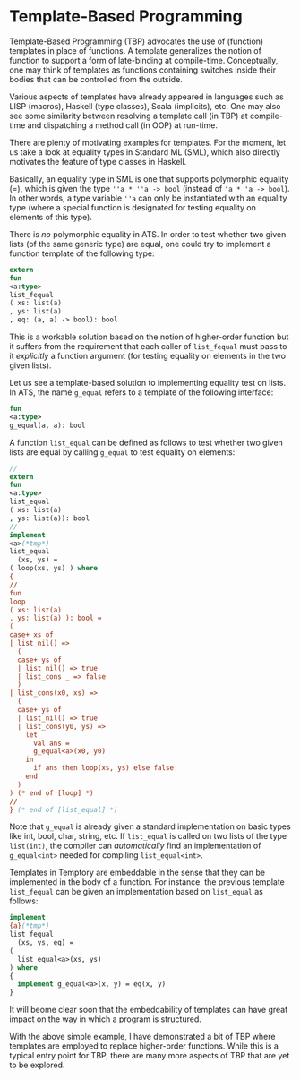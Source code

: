# Template-Based Programming

Template-Based Programming (TBP) advocates the use of (function)
templates in place of functions. A template generalizes the notion of
function to support a form of late-binding at compile-time.
Conceptually, one may think of templates as functions containing
switches inside their bodies that can be controlled from the outside.

Various aspects of templates have already appeared in languages such
as LISP (macros), Haskell (type classes), Scala (implicits), etc. One
may also see some similarity between resolving a template call (in
TBP) at compile-time and dispatching a method call (in OOP) at
run-time.

There are plenty of motivating examples for templates. For the moment,
let us take a look at equality types in Standard ML (SML), which also
directly motivates the feature of type classes in Haskell.

Basically, an equality type in SML is one that supports polymorphic
equality (=), which is given the type `''a * ''a -> bool` (instead of
`'a * 'a -> bool`). In other words, a type variable `''a` can only be
instantiated with an equality type (where a special function is
designated for testing equality on elements of this type).
  
There is *no* polymorphic equality in ATS. In order to test whether two
given lists (of the same generic type) are equal, one could try to
implement a function template of the following type:

```ats
extern
fun
<a:type>
list_fequal
( xs: list(a)
, ys: list(a)
, eq: (a, a) -> bool): bool
```

This is a workable solution based on the notion of higher-order
function but it suffers from the requirement that each caller of
`list_fequal` must pass to it *explicitly* a function argument (for
testing equality on elements in the two given lists).

Let us see a template-based solution to implementing equality test on
lists. In ATS, the name `g_equal` refers to a template of the
following interface:

```ats
fun
<a:type>
g_equal(a, a): bool
```

A function `list_equal` can be defined as follows to test whether two
given lists are equal by calling `g_equal` to test equality on elements:

```ats
//
extern
fun
<a:type>
list_equal
( xs: list(a)
, ys: list(a)): bool
//
implement
<a>(*tmp*)
list_equal
  (xs, ys) =
( loop(xs, ys) ) where
{
//
fun
loop
( xs: list(a)
, ys: list(a) ): bool =
(
case+ xs of
| list_nil() =>
  (
  case+ ys of
  | list_nil() => true
  | list_cons _ => false
  )
| list_cons(x0, xs) =>
  (
  case+ ys of
  | list_nil() => true
  | list_cons(y0, ys) =>
    let
      val ans =
      g_equal<a>(x0, y0)
    in
      if ans then loop(xs, ys) else false
    end
  )
) (* end of [loop] *)
//
} (* end of [list_equal] *)
```

Note that `g_equal` is already given a standard implementation on
basic types like int, bool, char, string, etc. If `list_equal` is
called on two lists of the type `list(int)`, the compiler can
*automatically* find an implementation of `g_equal<int>` needed for
compiling `list_equal<int>`.

Templates in Temptory are embeddable in the sense that they can be
implemented in the body of a function. For instance, the previous template
`list_fequal` can be given an implementation based on `list_equal`
as follows:


```ats
implement
{a}(*tmp*)
list_fequal
  (xs, ys, eq) =
(
  list_equal<a>(xs, ys)
) where
{
  implement g_equal<a>(x, y) = eq(x, y)
}
```

It will beome clear soon that the embeddability of templates can have
great impact on the way in which a program is structured.

With the above simple example, I have demonstrated a bit of TBP where
templates are employed to replace higher-order functions.  While this
is a typical entry point for TBP, there are many more aspects of TBP
that are yet to be explored.
